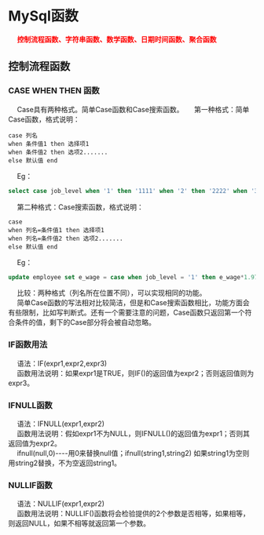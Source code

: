 

# MySql函数  
&emsp; **<font color = "red">控制流程函数、字符串函数、数学函数、日期时间函数、聚合函数</font>**  

## 控制流程函数  
### CASE WHEN THEN 函数  
&emsp; Case具有两种格式。简单Case函数和Case搜索函数。
&emsp; 第一种格式：简单Case函数，格式说明：  

    case 列名
    when 条件值1 then 选择项1
    when 条件值2 then 选项2.......
    else 默认值 end

&emsp; Eg：  

```sql
select case job_level when '1' then '1111' when '2' then '2222' when '3' then '3333' else 'eee' end from dbo.employee
```

&emsp; 第二种格式：Case搜索函数，格式说明：  

    case 
    when 列名=条件值1 then 选择项1
    when 列名=条件值2 then 选项2.......
    else 默认值 end

&emsp; Eg：  

```sql
update employee set e_wage = case when job_level = '1' then e_wage*1.97 when job_level = '2' then e_wage*1.07 when job_level = '3' then e_wage*1.06 else e_wage*1.05 end
```
&emsp; 比较：两种格式（列名所在位置不同），可以实现相同的功能。  
&emsp; 简单Case函数的写法相对比较简洁，但是和Case搜索函数相比，功能方面会有些限制，比如写判断式。还有一个需要注意的问题，Case函数只返回第一个符合条件的值，剩下的Case部分将会被自动忽略。  

### IF函数用法  
&emsp; 语法：IF(expr1,expr2,expr3)  
&emsp; 函数用法说明：如果expr1是TRUE，则IF()的返回值为expr2；否则返回值则为expr3。  

### IFNULL函数  
&emsp; 语法：IFNULL(expr1,expr2)  
&emsp; 函数用法说明：假如expr1不为NULL，则IFNULL()的返回值为expr1；否则其返回值为expr2。  
&emsp; ifnull(null,0)----用0来替换null值；ifnull(string1,string2) 如果string1为空则用string2替换，不为空返回string1。  

### NULLIF函数
&emsp; 语法：NULLIF(expr1,expr2)  
&emsp; 函数用法说明：NULLIF()函数将会检验提供的2个参数是否相等，如果相等，则返回NULL，如果不相等就返回第一个参数。  
